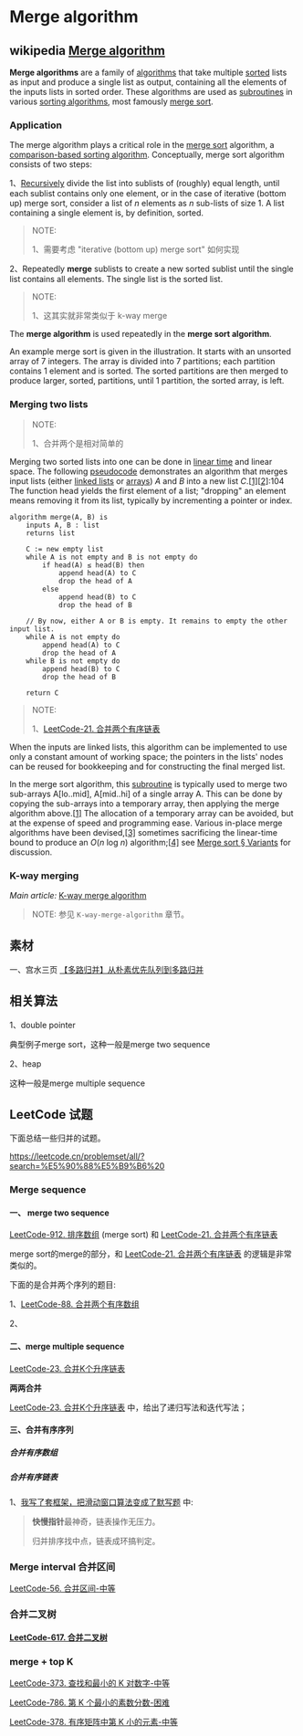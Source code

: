 # Merge algorithm



## wikipedia [Merge algorithm](https://en.wikipedia.org/wiki/Merge_algorithm)

 **Merge algorithms** are a family of [algorithms](https://en.wikipedia.org/wiki/Algorithm) that take multiple [sorted](https://en.wikipedia.org/wiki/Sorting_algorithm) lists as input and produce a single list as output, containing all the elements of the inputs lists in sorted order. These algorithms are used as [subroutines](https://en.wikipedia.org/wiki/Subroutine) in various [sorting algorithms](https://en.wikipedia.org/wiki/Sorting_algorithm), most famously [merge sort](https://en.wikipedia.org/wiki/Merge_sort). 

### Application

 The merge algorithm plays a critical role in the [merge sort](https://en.wikipedia.org/wiki/Merge_sort) algorithm, a [comparison-based sorting algorithm](https://en.wikipedia.org/wiki/Comparison_sort). Conceptually, merge sort algorithm consists of two steps: 

1、[Recursively](https://en.wikipedia.org/wiki/Recursion_(computer_science)) divide the list into sublists of (roughly) equal length, until each sublist contains only one element, or in the case of iterative (bottom up) merge sort, consider a list of *n* elements as *n* sub-lists of size 1. A list containing a single element is, by definition, sorted.

> NOTE: 
>
> 1、需要考虑 "iterative (bottom up) merge sort" 如何实现

2、Repeatedly **merge** sublists to create a new sorted sublist until the single list contains all elements. The single list is the sorted list.

> NOTE: 
>
> 1、这其实就非常类似于 k-way merge

The **merge algorithm** is used repeatedly in the **merge sort algorithm**.

An example merge sort is given in the illustration. It starts with an unsorted array of 7 integers. The array is divided into 7 partitions; each partition contains 1 element and is sorted. The sorted partitions are then merged to produce larger, sorted, partitions, until 1 partition, the sorted array, is left.



### Merging two lists

> NOTE: 
>
> 1、合并两个是相对简单的

Merging two sorted lists into one can be done in [linear time](https://en.wikipedia.org/wiki/Linear_time) and linear space. The following [pseudocode](https://en.wikipedia.org/wiki/Pseudocode) demonstrates an algorithm that merges input lists (either [linked lists](https://en.wikipedia.org/wiki/Linked_list) or [arrays](https://en.wikipedia.org/wiki/Array_data_structure)) *A* and *B* into a new list *C*.[[1\]](https://en.wikipedia.org/wiki/Merge_algorithm#cite_note-skiena-1)[[2\]](https://en.wikipedia.org/wiki/Merge_algorithm#cite_note-toolbox-2):104 The function head yields the first element of a list; "dropping" an element means removing it from its list, typically by incrementing a pointer or index. 

```pseudocode
algorithm merge(A, B) is
    inputs A, B : list
    returns list

    C := new empty list
    while A is not empty and B is not empty do
        if head(A) ≤ head(B) then
            append head(A) to C
            drop the head of A
        else
            append head(B) to C
            drop the head of B

    // By now, either A or B is empty. It remains to empty the other input list.
    while A is not empty do
        append head(A) to C
        drop the head of A
    while B is not empty do
        append head(B) to C
        drop the head of B

    return C
```

> NOTE: 
>
> 1、[LeetCode-21. 合并两个有序链表](https://leetcode.cn/problems/merge-two-sorted-lists/)
>
> 

When the inputs are linked lists, this algorithm can be implemented to use only a constant amount of working space; the pointers in the lists' nodes can be reused for bookkeeping and for constructing the final merged list.

In the merge sort algorithm, this [subroutine](https://en.wikipedia.org/wiki/Subroutine) is typically used to merge two sub-arrays A[lo..mid], A[mid..hi] of a single array A. This can be done by copying the sub-arrays into a temporary array, then applying the merge algorithm above.[[1\]](https://en.wikipedia.org/wiki/Merge_algorithm#cite_note-skiena-1) The allocation of a temporary array can be avoided, but at the expense of speed and programming ease. Various in-place merge algorithms have been devised,[[3\]](https://en.wikipedia.org/wiki/Merge_algorithm#cite_note-3) sometimes sacrificing the linear-time bound to produce an *O*(*n* log *n*) algorithm;[[4\]](https://en.wikipedia.org/wiki/Merge_algorithm#cite_note-4) see [Merge sort § Variants](https://en.wikipedia.org/wiki/Merge_sort#Variants) for discussion.



### K-way merging

 *Main article:* [K-way merge algorithm](https://en.wikipedia.org/wiki/K-way_merge_algorithm) 

> NOTE: 参见 `K-way-merge-algorithm` 章节。



## 素材

一、宫水三页 [【多路归并】从朴素优先队列到多路归并](https://mp.weixin.qq.com/s?__biz=MzU4NDE3MTEyMA==&mid=2247490029&idx=1&sn=bba9ddff88d247db310406ee418d5a15&chksm=fd9cb2f2caeb3be4b1f84962677337dcb5884374e5b6b80340834eaff79298d11151da2dd5f7&token=252055586&lang=zh_CN#rd)

## 相关算法

1、double pointer

典型例子merge sort，这种一般是merge two sequence

2、heap

这种一般是merge multiple sequence

## LeetCode 试题

下面总结一些归并的试题。

https://leetcode.cn/problemset/all/?search=%E5%90%88%E5%B9%B6%20

### Merge sequence

#### 一、 merge two sequence



[LeetCode-912. 排序数组](https://leetcode.cn/problems/sort-an-array/) (merge sort) 和 [LeetCode-21. 合并两个有序链表](https://leetcode.cn/problems/merge-two-sorted-lists/) 

merge sort的merge的部分，和 [LeetCode-21. 合并两个有序链表](https://leetcode.cn/problems/merge-two-sorted-lists/) 的逻辑是非常类似的。

下面的是合并两个序列的题目:

1、[LeetCode-88. 合并两个有序数组](https://leetcode.cn/problems/merge-sorted-array/)

2、

#### 二、merge multiple sequence

[LeetCode-23. 合并K个升序链表](https://leetcode.cn/problems/merge-k-sorted-lists/)

**两两合并**

[LeetCode-23. 合并K个升序链表](https://leetcode.cn/problems/merge-k-sorted-lists/) 中，给出了递归写法和迭代写法；



#### 三、合并有序序列



##### 合并有序数组



##### 合并有序链表

1、[我写了套框架，把滑动窗口算法变成了默写题](https://mp.weixin.qq.com/s/ioKXTMZufDECBUwRRp3zaA) 中:

> **快慢指针**最神奇，链表操作无压力。
>
> 归并排序找中点，链表成环搞判定。



### Merge interval 合并区间

[LeetCode-56. 合并区间-中等](https://leetcode.cn/problems/merge-intervals/)



### 合并二叉树

#### [LeetCode-617. 合并二叉树](https://leetcode.cn/problems/merge-two-binary-trees/)



### merge + top K

[LeetCode-373. 查找和最小的 K 对数字-中等](https://leetcode.cn/problems/find-k-pairs-with-smallest-sums/) 

[LeetCode-786. 第 K 个最小的素数分数-困难](https://leetcode.cn/problems/k-th-smallest-prime-fraction/) 

[LeetCode-378. 有序矩阵中第 K 小的元素-中等](https://leetcode.cn/problems/kth-smallest-element-in-a-sorted-matrix/) 

